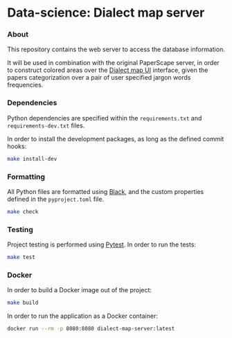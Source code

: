 # Data-science: Dialect map server

### About
This repository contains the web server to access the database information.

It will be used in combination with the original PaperScape server, in order to
construct colored areas over the [Dialect map UI][dialect-map-ui] interface,
given the papers categorization over a pair of user specified jargon words frequencies.


### Dependencies
Python dependencies are specified within the `requirements.txt` and `requirements-dev.txt` files.

In order to install the development packages, as long as the defined commit hooks:
```sh
make install-dev
```


### Formatting
All Python files are formatted using [Black][black-web],  and the custom properties defined
in the `pyproject.toml` file.
```sh
make check
```

### Testing
Project testing is performed using [Pytest][pytest-web]. In order to run the tests:
```sh
make test
```


### Docker
In order to build a Docker image out of the project:
```sh
make build
```

In order to run the application as a Docker container:
```sh
docker run --rm -p 8080:8080 dialect-map-server:latest
```


[black-web]: https://black.readthedocs.io/en/stable/
[pytest-web]: https://docs.pytest.org/en/latest/#
[dialect-map-ui]: https://github.com/ds3-nyu-archive/ds-dialect-map-ui
